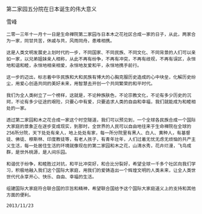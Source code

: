 第二家园五分院在日本诞生的伟大意义

雪峰


    二零一三年十一月十一日是生命禅院第二家园与日本木之花社区合成一家的日子，从此，两家合为一家，同甘共苦，休戚与共，风雨同舟，患难相携。

    这是人类文明发展史上划时代的一步，不同国家、不同民族、不同文化、不同背景的人们可以亲如一家，以兄弟姐妹亲人相称，从此不再有纷争，不再有冲突，不再有歧视，不再有误区，永恒地和谐和睦，永恒地相亲相爱，永恒地友爱和平，永恒地携手前行。

    这一步的迈出，标志着中华民族和大和民族有博大的心胸克服历史造成的心中块垒，化解历史纷尘，用爱心创造共同的美好未来，用智慧去开创一个共同繁荣的和平时代。

    我们为全人类树立了一个榜样，这就是，不论种族肤色，不论宗教文化，不论有多少历史的沉珂，不论有多少征途的艰险，只要心中有爱，只要追求人类的自由和幸福，我们就能成为和睦相处的一家。

    透过第二家园和木之花合成一家这个时空隧道，我们可以预见到，一个全球各民族合成一个国际大家庭的景象正在逐步变成现实，到那时，全世界的人民可以自由地往来于生命禅院在全球的256所分院，天下处处有亲人，地上处处有家，每一所分院里有黑人、白人、黄种人，有基督徒、佛徒、穆斯林、印度教徒等，有老人孩子，有青年壮年，人们过着无忧无虑无烦恼的共产主义生活，每一处居住生活的环境就像现在的第二家园和木之花，山清水秀，花卉烂漫，飞鸟成群，是世外桃源，是人间乐园。

    和谐优于纷争，和睦胜过对抗，和平比冲突好，和合比分裂好，希望全球一千多个社区向我们学习，积极地融入我们这个国际大家庭，用我们的爱铸造出一个辉煌文明的人类未来，让全人类世世代代永享开心、快乐、自由、幸福的生活。

    组建国际大家庭符合联合国的宗旨和精神，希望联合国给予这个国际大家庭道义上的支持和其他方面的便利。

    2013/11/23



